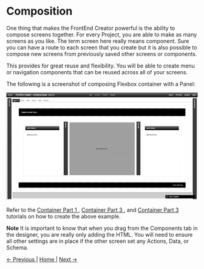 # Composition

One thing that makes the FrontEnd Creator powerful is the ability to compose screens together. For every Project, you are able to make as many screens as you like. The term screen here really means component. Sure you can have a route to each screen that you create but it is also possible to compose new screens from previously saved other screens or components. 

This provides for great reuse and flexibility. You will be able to create menu or navigation components that can be reused across all of your screens.

The following is a screenshot of composing Flexbox container with a Panel:

![Tutorial Container Preview](images/tutorials/tutorial-container-panel-preview.gif)

Refer to the [ Container Part 1 ](tutorials/container-part-1), [ Container Part 3 ](tutorials/container-part-2), and [ Container Part 3 ](tutorials/container-part-3) tutorials on how to create the above example.

**Note** It is important to know that when you drag from the Components tab in the designer, you are really only adding the HTML. You will need to ensure all other settings are in place if the other screen set any Actions, Data, or Schema.

[ <- Previous ](validator) | [ Home ](home) | [ Next -> ](notification)
